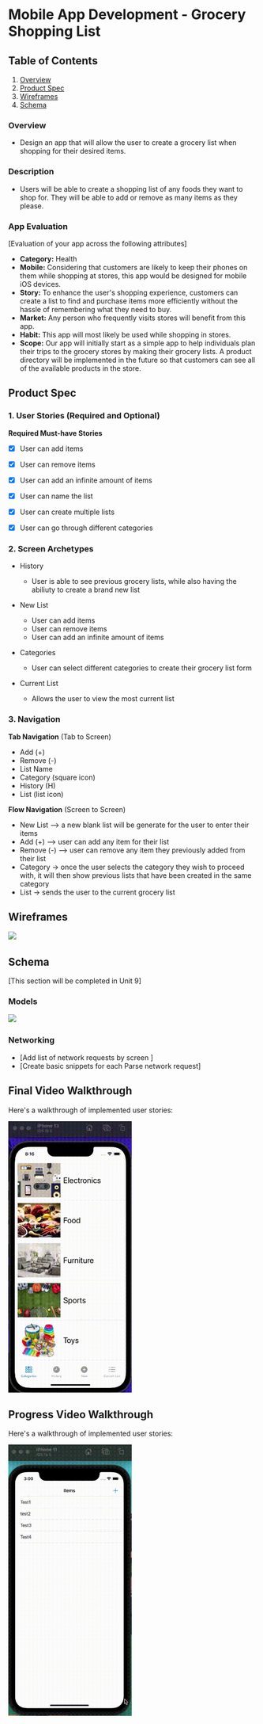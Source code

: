 
# Mobile App Development - Grocery Shopping List

## Table of Contents
1. [Overview](#Overview)
1. [Product Spec](#Product-Spec)
1. [Wireframes](#Wireframes)
2. [Schema](#Schema)

### Overview
- Design an app that will allow the user to create a grocery list when shopping for their desired items.

### Description
- Users will be able to create a shopping list of any foods they want to shop for. They will be able to add or remove as many items as they please. 

### App Evaluation
[Evaluation of your app across the following attributes]
- **Category:** Health 
- **Mobile:** Considering that customers are likely to keep their phones on them while shopping at stores, this app would be designed for mobile iOS devices.
- **Story:** To enhance the user's shopping experience, customers can create a list to find and purchase items more efficiently without the hassle of remembering what they need to buy.
- **Market:** Any person who frequently visits stores will benefit from this app.
- **Habit:** This app will most likely be used while shopping in stores.
- **Scope:** Our app will initially start as a simple app to help individuals plan their trips to the grocery stores by making their grocery lists. A product directory will be implemented in the future so that customers can see all of the available products in the store.



## Product Spec

### 1. User Stories (Required and Optional)

**Required Must-have Stories**

- [x] User can add items
- [x] User can remove items
- [x] User can add an infinite amount of items
- [x] User can name the list
- [x] User can create multiple lists
- [x] User can go through different categories


### 2. Screen Archetypes

* History 
   * User is able to see previous grocery lists, while also having the abiliuty to create a brand new list
   
* New List
   * User can add items
   * User can remove items
   * User can add an infinite amount of items

* Categories
    * User can select different categories to create their grocery list form

* Current List
    * Allows the user to view the most current list 

    

### 3. Navigation

**Tab Navigation** (Tab to Screen)

* Add (+)
* Remove (-)
* List Name
* Category (square icon)
* History (H)
* List (list icon)

**Flow Navigation** (Screen to Screen)

* New List --> a new blank list will be generate for the user to enter their items
* Add (+) --> user can add any item for their list
* Remove (-) --> user can remove any item they previously added from their list
* Category -> once the user selects the category they wish to proceed with, it will then show previous lists that have been created in the same category
* List -> sends the user to the current grocery list
  

## Wireframes
![](https://i.imgur.com/I5BWruW.png)
## Schema 
[This section will be completed in Unit 9]
### Models
![](https://i.imgur.com/j5BjZqr.png)

### Networking
- [Add list of network requests by screen ]
- [Create basic snippets for each Parse network request]


## Final Video Walkthrough

Here's a walkthrough of implemented user stories:

<img src="https://github.com/COP-4655-RVC-Team-7/Grocery-Shopping-List/blob/9f1d4fc4fc553e1e00aa672c601af12b85264da4/GROCERY-APP.gif" width=250><br>



## Progress Video Walkthrough

Here's a walkthrough of implemented user stories:

<img src="https://github.com/COP-4655-RVC-Team-7/Grocery-Shopping-List/blob/005bf166272bccf6c6fd2a9833eb86f0b56b05de/mobileProj.gif" width=250><br>
